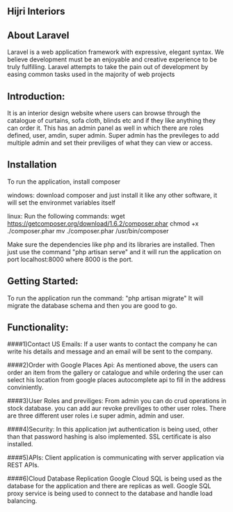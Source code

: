 ## Hijri Interiors

## About Laravel
Laravel is a web application framework with expressive, elegant syntax. We believe development must be an enjoyable and creative experience to be truly fulfilling. Laravel attempts to take the pain out of development by easing common tasks used in the majority of web projects

## Introduction:
It is an interior design website where users can browse through the catalogue of curtains, sofa cloth, blinds etc and if they like anything they can order it.
This has an admin panel as well in which there are roles defined, user, amdin, super admin. Super admin has the previleges to add multiple admin and set their previliges of what they can view or access.
## Installation
To run the application, install composer

windows:
	download composer and just install it like any other software, it will set the environmet variables itself

linux:
	Run the following commands:
		wget https://getcomposer.org/download/1.6.2/composer.phar
		chmod +x ./composer.phar 
		mv ./composer.phar /usr/bin/composer

Make sure the dependencies like php and its libraries are installed. Then just use the command "php artisan serve" and it will run the application on port localhost:8000 where 8000 is the port.

## Getting Started:
To run the application run the command:
	"php artisan migrate"
It will migrate the database schema and then you are good to go.
	
## Functionality:

####1)Contact US Emails:
	If a user wants to contact the company he can write his details and message and an email will be sent to the 		     company.

####2)Order with Google Places Api:
	As mentioned above, the users can order an item from the gallery or catalogue and while ordering the user can 		      select his location from google places autocomplete api to fill in the address conviniently.

####3)User Roles and previliges:
	From admin you can do crud operations in stock database. you can add aur revoke previliges to other user 		 roles. There are three different user roles i.e super admin, admin and user.

####4)Security:
	In this application jwt authentication is being used, other than that password hashing is also implemented. 		    SSL certificate is also installed.

####5)APIs:
	Client application is communicating with server application via REST APIs.

####6)Cloud Database Replication
	Google Cloud SQL is being used as the database for the application and there are replicas as well. Google SQL proxy service is being used to connect to the database and handle load balancing.
